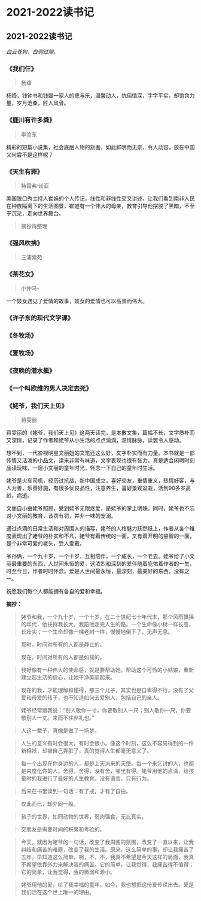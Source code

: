# 2021-2022读书记


<!--more-->

## 2021-2022读书记
*白云苍狗，白驹过隙。*

### 《我们仨》
>杨绛

杨绛，钱钟书和钱媛一家人的悲与乐，温馨动人，伉俪情深，字字平实，却饱含力量，岁月沧桑，匠人风骨。

### 《鹿川有许多粪》
>李沧东

精彩的短篇小说集，社会底层人物的刻画，如此鲜明而无奈，令人动容，放在中国又何尝不是这样呢？

### 《天生有罪》
>特雷弗·诺亚

美国脱口秀主持人崔娃的个人传记，线性和非线性交叉讲述，让我们看到南非人民在种族隔离下的生活图景，崔娃有一个伟大的母亲，教育引导他摆脱了黑暗，不至于沉沦，走向世界舞台。

>摘抄待整理

### 《强风吹拂》
> 三浦紫苑



### 《茶花女》
>小仲马-

一个妓女遇见了爱情的故事，妓女的爱情也可以高贵而伟大。

### 《许子东的现代文学课》


### 《冬牧场》

### 《夏牧场》

### 《夜晚的潜水艇》

### 《一个叫欧维的男人决定去死》

### 《姥爷，我们天上见》
> 蒋雯丽

蒋雯丽的《姥爷，我们天上见》这两天读完，是本散文集，篇幅不长，文字质朴而又深情，记录了作者和姥爷从小生活的点点滴滴，温情脉脉，读罢令人感动。

想不到，一代影视明星文丽姐的文笔还这么好，文字朴实而有力量。本书就是一部传情又活泼的小品文，读来非常有味道，文字表现也很有张力。真是适合闲暇时刻品读玩味，一窥小文丽的童年时光，怀念一下自己的童年时生活。

姥爷是火车司机，经历过抗战，新中国成立，喜好交友，重情重义，热情好客，与人为善，乐善好施，有很多优良品性，注意养生，喜好景观盆栽，活到90多岁高龄，病逝。

文丽自小由姥爷照顾，受到姥爷无限疼爱，是姥爷的掌上明珠。同时，姥爷也不忘对小文丽的教育，该罚有罚，并非一味的宠溺。

通过点滴的日常生活和对周围人的描写，姥爷的人格魅力跃然纸上，作者从各个维度表现出了姥爷的朴实和不凡，姥爷有着传统的一面，又有着开明的睿智的一面，是个非常可爱的老头，受人爱戴。

爷孙俩，一个九十岁，一个十岁，互相陪伴，一个成长，一个老去。姥爷给了小文丽最重要的东西，人世间永恒的爱，这浓烈和深刻的爱伴随着庇佑着作者的一生，时至今日，作者时时怀念。爱是人世间最永恒，最深刻，最美好的东西，没有之一。

祝愿我们每个人都能拥有各自的爱和幸福。

**摘抄：**

>姥爷和我，一个九十岁，一个十岁，在二十世纪七十年代末，那个风雨飘摇的年代，他扶持我长大，我陪他走完人生的路。一个生命像小树一样长高，长壮实；一个生命却像一棵老树一样，慢慢地倒下了，无声无息。

>那时，时间对所有的人都是静止的。
>
>现在，时间对所有的人都是如梭的。

>我好像有一种伟大的使命感，就是要帮助她，帮助这个可怜的小姑娘，重新建立起生活的信心，让她干净美丽起来。

>现在的我，才能理解和懂得，那三个儿子，其实也是自卑得不行。没有了父爱和母爱的孩子，也不知道如何去爱别人，包括自己的亲人。

>姥爷经常跟我说：“别人敬你一寸，你要敬别人一尺；别人敬你一尺，你要敬别人一丈。来而不往非礼也。”

>人这一辈子，真像是做了一场梦。

>人生的意义有时会很大，有时会很小。像这个时刻，这么不容易得到的一件新棉袄，却被自己弄脏了，真的觉得人生都毫无意义了。

>每一个出现在你身边的人，都是上天派来的天使。每一个来乞讨的人，也都是来度化你的人。舍得，舍得，没有舍，哪里有得。姥爷用他的点滴，给孩童时的我进行了最好的人生教育。没有语言，只有行为。

>后来在书里读到一句话：有了戒，才有了自由。

>仅此而已，却非同一般。

>孩子的世界，如同动物的世界，弱肉强食，无比真实。

>交朋友是需要时间的积累和考验的。

>今天，就因为姥爷的一句话，改变了我周围的氛围，改变了一直以来，让我纠结和痛苦的难题，改变了我的生活。原来，这么简单的事，却让我痛苦了五年。早知道这么简单，啊，不，不，我真不希望是今天这样的局面，我真不希望依靠外力来解决我的痛苦。它的简单，让我觉得，我痛苦得不值得；它的简单，让我觉得，我的微弱和渺小。

>姥爷用他的爱，给了我幸福的童年。如今，我也想把这份爱传递出去。爱是我们活在这个世上唯一的理由。





